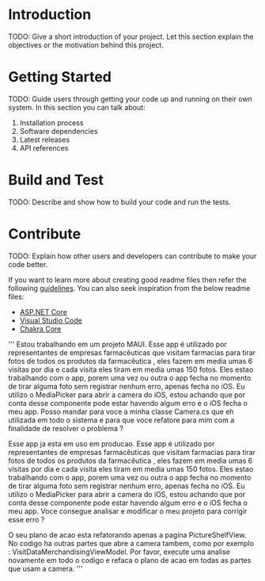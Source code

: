 # Introduction 
TODO: Give a short introduction of your project. Let this section explain the objectives or the motivation behind this project. 

# Getting Started
TODO: Guide users through getting your code up and running on their own system. In this section you can talk about:
1.	Installation process
2.	Software dependencies
3.	Latest releases
4.	API references

# Build and Test
TODO: Describe and show how to build your code and run the tests. 

# Contribute
TODO: Explain how other users and developers can contribute to make your code better. 

If you want to learn more about creating good readme files then refer the following [guidelines](https://docs.microsoft.com/en-us/azure/devops/repos/git/create-a-readme?view=azure-devops). You can also seek inspiration from the below readme files:
- [ASP.NET Core](https://github.com/aspnet/Home)
- [Visual Studio Code](https://github.com/Microsoft/vscode)
- [Chakra Core](https://github.com/Microsoft/ChakraCore)

'''
Estou trabalhando em um projeto MAUI. Esse app é utilizado por representantes de empresas farmacêuticas que visitam farmacias para tirar fotos de todos os produtos da farmacêutica , eles fazem em media umas 6 visitas por dia e cada visita eles tiram em media umas 150 fotos. Eles estao trabalhando com o app, porem uma vez ou outra o app fecha no momento de tirar alguma foto sem registrar nenhum erro, apenas fecha no iOS. Eu utilizo o MediaPicker para abrir a camera do iOS, estou achando que por conta desse componente pode estar havendo algum erro e o iOS fecha o meu app. Posso mandar para voce a minha classe Camera.cs que eh utilizada em todo o sistema e para que voce refatore para mim com a finalidade de resolver o problema ?

Esse app ja esta em uso em producao.
Esse app é utilizado por representantes de empresas farmacêuticas que visitam farmacias para tirar fotos de todos os produtos da farmacêutica , eles fazem em media umas 6 visitas por dia e cada visita eles tiram em media umas 150 fotos. Eles estao trabalhando com o app, porem uma vez ou outra o app fecha no momento de tirar alguma foto sem registrar nenhum erro, apenas fecha no iOS. Eu utilizo o MediaPicker para abrir a camera do iOS, estou achando que por conta desse componente pode estar havendo algum erro e o iOS fecha o meu app. Voce consegue analisar e modificar o meu projeto para corrigir esse erro ?

O seu plano de acao esta refatorando apenas a pagina PictureShelfView. No codigo ha outras partes que abre a camera tambem, como por exemplo : VisitDataMerchandisingViewModel. Por favor, execute uma analise novamente em todo o codigo e refaca o plano de acao em todas as partes que usam a camera.
'''
